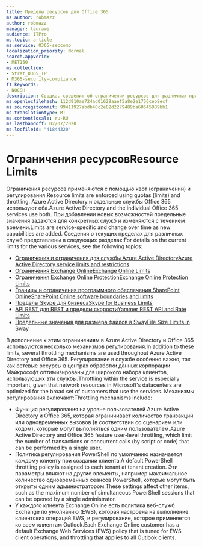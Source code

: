 ```yaml
---
title: Пределы ресурсов для Office 365
ms.author: robmazz
author: robmazz
manager: laurawi
audience: ITPro
ms.topic: article
ms.service: O365-seccomp
localization_priority: Normal
search.appverid:
- MET150
ms.collection:
- Strat_O365_IP
- M365-security-compliance
f1.keywords:
- NOCSH
description: Сводка. сведения об ограничении ресурсов для различных приложений в Office 365.
ms.openlocfilehash: 112d910ae724ad01629aaef5a8e2e1756ceb8ecf
ms.sourcegitcommit: 99411927abdb40c2e82d2279489ba60545989bb1
ms.translationtype: MT
ms.contentlocale: ru-RU
ms.lasthandoff: 02/07/2020
ms.locfileid: "41844320"
---
```

# <a name="resource-limits"></a><span data-ttu-id="85c90-103">Ограничения ресурсов</span><span class="sxs-lookup"><span data-stu-id="85c90-103">Resource Limits</span></span>

<span data-ttu-id="85c90-104">Ограничения ресурсов применяются с помощью квот (ограничений) и регулирования.</span><span class="sxs-lookup"><span data-stu-id="85c90-104">Resource limits are enforced using quotas (limits) and throttling.</span></span> <span data-ttu-id="85c90-105">Azure Active Directory и отдельные службы Office 365 используют оба.</span><span class="sxs-lookup"><span data-stu-id="85c90-105">Azure Active Directory and the individual Office 365 services use both.</span></span> <span data-ttu-id="85c90-106">При добавлении новых возможностей предельные значения задаются для конкретных служб и изменяются с течением времени.</span><span class="sxs-lookup"><span data-stu-id="85c90-106">Limits are service-specific and change over time as new capabilities are added.</span></span> <span data-ttu-id="85c90-107">Сведения о текущих пределах для различных служб представлены в следующих разделах:</span><span class="sxs-lookup"><span data-stu-id="85c90-107">For details on the current limits for the various services, see the following topics:</span></span>

- [<span data-ttu-id="85c90-108">Ограничения и ограничения для службы Azure Active Directory</span><span class="sxs-lookup"><span data-stu-id="85c90-108">Azure Active Directory service limits and restrictions</span></span>](https://msdn.microsoft.com/library/azure/dn764971.aspx)
- [<span data-ttu-id="85c90-109">Ограничения Exchange Online</span><span class="sxs-lookup"><span data-stu-id="85c90-109">Exchange Online Limits</span></span>](https://technet.microsoft.com/library/exchange-online-limits.aspx)
- [<span data-ttu-id="85c90-110">Ограничения Exchange Online Protection</span><span class="sxs-lookup"><span data-stu-id="85c90-110">Exchange Online Protection Limits</span></span>](https://technet.microsoft.com/library/exchange-online-protection-limits.aspx)
- [<span data-ttu-id="85c90-111">Границы и ограничения программного обеспечения SharePoint Online</span><span class="sxs-lookup"><span data-stu-id="85c90-111">SharePoint Online software boundaries and limits</span></span>](https://support.office.com/article/SharePoint-Online-software-boundaries-and-limits-8F34FF47-B749-408B-ABC0-B605E1F6D498)
- [<span data-ttu-id="85c90-112">Пределы Skype для бизнеса</span><span class="sxs-lookup"><span data-stu-id="85c90-112">Skype for Business Limits</span></span>](https://technet.microsoft.com/library/skype-for-business-online-limits.aspx)
- [<span data-ttu-id="85c90-113">API REST для REST и пределы скорости</span><span class="sxs-lookup"><span data-stu-id="85c90-113">Yammer REST API and Rate Limits</span></span>](https://developer.yammer.com/docs/rest-api-rate-limits)
- [<span data-ttu-id="85c90-114">Предельные значения для размера файлов в Sway</span><span class="sxs-lookup"><span data-stu-id="85c90-114">File Size Limits in Sway</span></span>](https://support.office.com/article/File-size-limits-in-Sway-4db21bc6-b42b-499f-9272-66e089db109f)

<span data-ttu-id="85c90-115">В дополнение к этим ограничениям в Azure Active Directory и Office 365 используются несколько механизмов регулирования.</span><span class="sxs-lookup"><span data-stu-id="85c90-115">In addition to these limits, several throttling mechanisms are used throughout Azure Active Directory and Office 365.</span></span> <span data-ttu-id="85c90-116">Регулирование в службе особенно важно, так как сетевые ресурсы в центрах обработки данных корпорации Майкрософт оптимизированы для широкого набора клиентов, использующих эти службы.</span><span class="sxs-lookup"><span data-stu-id="85c90-116">Throttling within the service is especially important, given that network resources in Microsoft's datacenters are optimized for the broad set of customers that use the services.</span></span> <span data-ttu-id="85c90-117">Механизмы регулирования включают:</span><span class="sxs-lookup"><span data-stu-id="85c90-117">Throttling mechanisms include:</span></span>

- <span data-ttu-id="85c90-118">Функция регулирования на уровне пользователей Azure Active Directory и Office 365, которая ограничивает количество транзакций или одновременных вызовов (в соответствии со сценарием или кодом), которые могут выполняться одним пользователем.</span><span class="sxs-lookup"><span data-stu-id="85c90-118">Azure Active Directory and Office 365 feature user-level throttling, which limit the number of transactions or concurrent calls (by script or code) that can be performed by a single user.</span></span>
- <span data-ttu-id="85c90-119">Политика регулирования PowerShell по умолчанию назначается каждому клиенту при создании клиента.</span><span class="sxs-lookup"><span data-stu-id="85c90-119">A default PowerShell throttling policy is assigned to each tenant at tenant creation.</span></span> <span data-ttu-id="85c90-120">Эти параметры влияют на другие элементы, например максимальное количество одновременных сеансов PowerShell, которые могут быть открыты одним администратором.</span><span class="sxs-lookup"><span data-stu-id="85c90-120">These settings affect other items, such as the maximum number of simultaneous PowerShell sessions that can be opened by a single administrator.</span></span>
- <span data-ttu-id="85c90-121">У каждого клиента Exchange Online есть политика веб-служб Exchange по умолчанию (EWS), которая настроена на выполнение клиентских операций EWS, и регулирование, которое применяется ко всем клиентам Outlook.</span><span class="sxs-lookup"><span data-stu-id="85c90-121">Each Exchange Online customer has a default Exchange Web Services (EWS) policy that is tuned for EWS client operations, and throttling that applies to all Outlook clients.</span></span>
